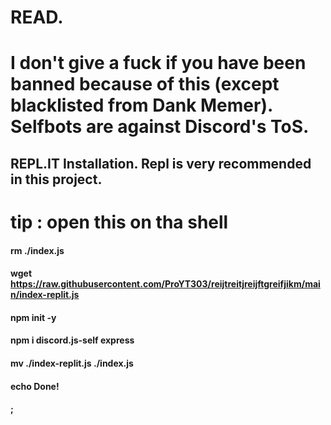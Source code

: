 # READ.
# I don't give a fuck if you have been banned because of this (except blacklisted from Dank Memer). Selfbots are against Discord's ToS.

## REPL.IT Installation. Repl is very recommended in this project.


# tip : open this on tha shell

#### rm ./index.js 
#### wget https://raw.githubusercontent.com/ProYT303/reijtreitjreijftgreifjikm/main/index-replit.js
#### npm init -y 
#### npm i discord.js-self express
#### mv ./index-replit.js ./index.js
#### echo Done!
#### ;

